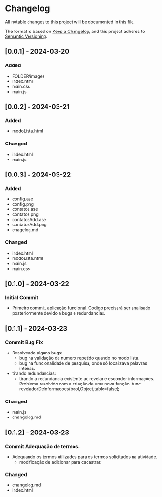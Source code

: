 # Changelog

All notable changes to this project will be documented in this file.

The format is based on [Keep a Changelog](https://keepachangelog.com/en/1.1.0/),
and this project adheres to [Semantic Versioning](https://semver.org/spec/v2.0.0.html).

## [0.0.1] - 2024-03-20
### Added
- FOLDER/images
- index.html
- main.css
- main.js

## [0.0.2] - 2024-03-21
### Added
- modoLista.html
### Changed
- index.html
- main.js

## [0.0.3] - 2024-03-22
### Added
- config.ase
- config.png
- contatos.ase
- contatos.png
- contatosAdd.ase
- contatosAdd.png
- chagelog.md
### Changed
- index.html
- modoLista.html
- main.js
- main.css

## [0.1.0] - 2024-03-22
### Initial Commit
- Primeiro commit, aplicação funcional. Codigo precisará ser analisado posteriormente devido a bugs e redundancias.

## [0.1.1] - 2024-03-23
### Commit Bug Fix
- Resolvendo alguns bugs:
    - bug na validação de numero repetido quando no modo lista.
    - bug na funcionalidade de pesquisa, onde só localizava palavras inteiras.
- tirando redundancias:
    - tirando a redundancia existente ao revelar e esconder informações. Problema resolvido com a criação de uma nova função. func reveladorDeInformacoes(bool,Object,table=false);

### Changed
- main.js
- changelog.md

## [0.1.2] - 2024-03-23
### Commit Adequação de termos.
- Adequando os termos utilizados para os termos solicitados na atividade.
    - modificação de adicionar para cadastrar.

### Changed
- changelog.md
- index.html
